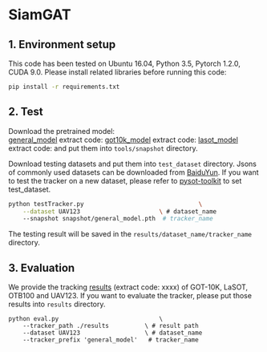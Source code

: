 # SiamGAT

## 1. Environment setup
This code has been tested on Ubuntu 16.04, Python 3.5, Pytorch 1.2.0, CUDA 9.0.
Please install related libraries before running this code: 
```bash
pip install -r requirements.txt
```

## 2. Test
Download the pretrained model:  
[general_model](generalmodel_link) extract code:
[got10k_model](got10kmodel_link) extract code:
[lasot_model](lasotmodel_link) extract code:
 and put them into `tools/snapshot` directory.

Download testing datasets and put them into `test_dataset` directory. Jsons of commonly used datasets can be downloaded from [BaiduYun](https://pan.baidu.com/s/1js0Qhykqqur7_lNRtle1tA#list/path=%2F). If you want to test the tracker on a new dataset, please refer to [pysot-toolkit](https://github.com/StrangerZhang/pysot-toolkit) to set test_dataset.

```bash 
python testTracker.py                                \
	--dataset UAV123                      \ # dataset_name
	--snapshot snapshot/general_model.pth  # tracker_name
```
The testing result will be saved in the `results/dataset_name/tracker_name` directory.

## 3. Evaluation
We provide the tracking [results](results_link) (extract code: xxxx) of GOT-10K, LaSOT, OTB100 and UAV123. If you want to evaluate the tracker, please put those results into  `results` directory.
```
python eval.py 	                          \
	--tracker_path ./results          \ # result path
	--dataset UAV123                  \ # dataset_name
	--tracker_prefix 'general_model'   # tracker_name
```